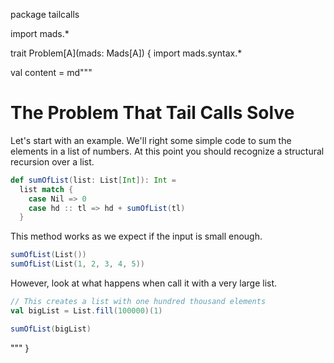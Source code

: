 package tailcalls

import mads.*

trait Problem[A](mads: Mads[A]) {
  import mads.syntax.*

  val content = md"""
# The Problem That Tail Calls Solve

Let's start with an example. We'll right some simple code to sum the elements in
a list of numbers. At this point you should recognize a structural recursion
over a list.

```scala mdoc:silent
def sumOfList(list: List[Int]): Int =
  list match {
    case Nil => 0
    case hd :: tl => hd + sumOfList(tl)
  }
```

This method works as we expect if the input is small enough.

```scala mdoc
sumOfList(List())
sumOfList(List(1, 2, 3, 4, 5))
```

However, look at what happens when call it with a very large list.

```scala mdoc:silent
// This creates a list with one hundred thousand elements
val bigList = List.fill(100000)(1)
```
```scala mdoc:crash
sumOfList(bigList)
```
"""
}
